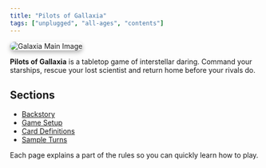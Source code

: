 ```yaml
---
title: "Pilots of Gallaxia"
tags: ["unplugged", "all-ages", "contents"]
---
```

<img src="/images/galaxia/mainpage.png" alt="Galaxia Main Image" style="border-radius: 12px; box-shadow: 0 4px 8px rgba(0, 0, 0, 0.3);">

**Pilots of Gallaxia** is a tabletop game of interstellar daring. Command your starships, rescue your lost scientist and return home before your rivals do.

## Sections

- [Backstory](./backstory)
- [Game Setup](./game_setup)
- [Card Definitions](./card_definitions)
- [Sample Turns](./sample_turns)

Each page explains a part of the rules so you can quickly learn how to play.
